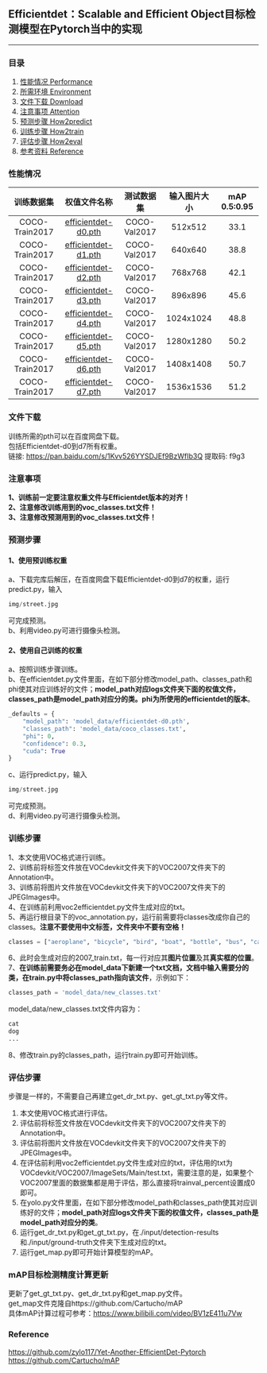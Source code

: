 ## Efficientdet：Scalable and Efficient Object目标检测模型在Pytorch当中的实现
---

### 目录
1. [性能情况 Performance](#性能情况)
2. [所需环境 Environment](#所需环境)
3. [文件下载 Download](#文件下载)
4. [注意事项 Attention](#注意事项)
5. [预测步骤 How2predict](#预测步骤)
6. [训练步骤 How2train](#训练步骤)
7. [评估步骤 How2eval](#评估步骤)
8. [参考资料 Reference](#Reference)

### 性能情况
| 训练数据集 | 权值文件名称 | 测试数据集 | 输入图片大小 | mAP 0.5:0.95 |
| :-----: | :-----: | :------: | :------: | :------: |
| COCO-Train2017 | [efficientdet-d0.pth](https://github.com/bubbliiiing/efficientdet-pytorch/releases/download/v1.0/efficientdet-d0.pth) | COCO-Val2017 | 512x512 | 33.1 
| COCO-Train2017 | [efficientdet-d1.pth](https://github.com/bubbliiiing/efficientdet-pytorch/releases/download/v1.0/efficientdet-d1.pth) | COCO-Val2017 | 640x640 | 38.8  
| COCO-Train2017 | [efficientdet-d2.pth](https://github.com/bubbliiiing/efficientdet-pytorch/releases/download/v1.0/efficientdet-d2.pth) | COCO-Val2017 | 768x768 | 42.1
| COCO-Train2017 | [efficientdet-d3.pth](https://github.com/bubbliiiing/efficientdet-pytorch/releases/download/v1.0/efficientdet-d3.pth) | COCO-Val2017 | 896x896 | 45.6
| COCO-Train2017 | [efficientdet-d4.pth](https://github.com/bubbliiiing/efficientdet-pytorch/releases/download/v1.0/efficientdet-d4.pth) | COCO-Val2017 | 1024x1024 | 48.8
| COCO-Train2017 | [efficientdet-d5.pth](https://github.com/bubbliiiing/efficientdet-pytorch/releases/download/v1.0/efficientdet-d5.pth) | COCO-Val2017 | 1280x1280 | 50.2
| COCO-Train2017 | [efficientdet-d6.pth](https://github.com/bubbliiiing/efficientdet-pytorch/releases/download/v1.0/efficientdet-d6.pth) | COCO-Val2017 | 1408x1408 | 50.7 
| COCO-Train2017 | [efficientdet-d7.pth](https://github.com/bubbliiiing/efficientdet-pytorch/releases/download/v1.0/efficientdet-d7.pth) | COCO-Val2017 | 1536x1536 | 51.2  



### 文件下载  
训练所需的pth可以在百度网盘下载。       
包括Efficientdet-d0到d7所有权重。    
链接: https://pan.baidu.com/s/1Kvv526YYSDJEf9BzWfIb3Q 提取码: f9g3  


### 注意事项
**1、训练前一定要注意权重文件与Efficientdet版本的对齐！**  
**2、注意修改训练用到的voc_classes.txt文件！**  
**3、注意修改预测用到的voc_classes.txt文件！**  

### 预测步骤
#### 1、使用预训练权重
a、下载完库后解压，在百度网盘下载Efficientdet-d0到d7的权重，运行predict.py，输入  
```python
img/street.jpg
```
可完成预测。  
b、利用video.py可进行摄像头检测。  
#### 2、使用自己训练的权重
a、按照训练步骤训练。  
b、在efficientdet.py文件里面，在如下部分修改model_path、classes_path和phi使其对应训练好的文件；**model_path对应logs文件夹下面的权值文件，classes_path是model_path对应分的类。phi为所使用的efficientdet的版本**。 
```python
_defaults = {
    "model_path": 'model_data/efficientdet-d0.pth',
    "classes_path": 'model_data/coco_classes.txt',
    "phi": 0,
    "confidence": 0.3,
    "cuda": True
}
```
c、运行predict.py，输入  
```python
img/street.jpg
```
可完成预测。  
d、利用video.py可进行摄像头检测。  

### 训练步骤
1、本文使用VOC格式进行训练。  
2、训练前将标签文件放在VOCdevkit文件夹下的VOC2007文件夹下的Annotation中。  
3、训练前将图片文件放在VOCdevkit文件夹下的VOC2007文件夹下的JPEGImages中。  
4、在训练前利用voc2efficientdet.py文件生成对应的txt。  
5、再运行根目录下的voc_annotation.py，运行前需要将classes改成你自己的classes。**注意不要使用中文标签，文件夹中不要有空格！**   
```python
classes = ["aeroplane", "bicycle", "bird", "boat", "bottle", "bus", "car", "cat", "chair", "cow", "diningtable", "dog", "horse", "motorbike", "person", "pottedplant", "sheep", "sofa", "train", "tvmonitor"]
```
6、此时会生成对应的2007_train.txt，每一行对应其**图片位置**及其**真实框的位置**。  
7、**在训练前需要务必在model_data下新建一个txt文档，文档中输入需要分的类，在train.py中将classes_path指向该文件**，示例如下：   
```python
classes_path = 'model_data/new_classes.txt'    
```
model_data/new_classes.txt文件内容为：   
```python
cat
dog
...
```
8、修改train.py的classes_path，运行train.py即可开始训练。

### 评估步骤
步骤是一样的，不需要自己再建立get_dr_txt.py、get_gt_txt.py等文件。  
1. 本文使用VOC格式进行评估。  
2. 评估前将标签文件放在VOCdevkit文件夹下的VOC2007文件夹下的Annotation中。  
3. 评估前将图片文件放在VOCdevkit文件夹下的VOC2007文件夹下的JPEGImages中。  
4. 在评估前利用voc2efficientdet.py文件生成对应的txt，评估用的txt为VOCdevkit/VOC2007/ImageSets/Main/test.txt，需要注意的是，如果整个VOC2007里面的数据集都是用于评估，那么直接将trainval_percent设置成0即可。  
5. 在yolo.py文件里面，在如下部分修改model_path和classes_path使其对应训练好的文件；**model_path对应logs文件夹下面的权值文件，classes_path是model_path对应分的类**。  
6. 运行get_dr_txt.py和get_gt_txt.py，在./input/detection-results和./input/ground-truth文件夹下生成对应的txt。  
7. 运行get_map.py即可开始计算模型的mAP。

### mAP目标检测精度计算更新
更新了get_gt_txt.py、get_dr_txt.py和get_map.py文件。  
get_map文件克隆自https://github.com/Cartucho/mAP  
具体mAP计算过程可参考：https://www.bilibili.com/video/BV1zE411u7Vw

### Reference
https://github.com/zylo117/Yet-Another-EfficientDet-Pytorch   
https://github.com/Cartucho/mAP
